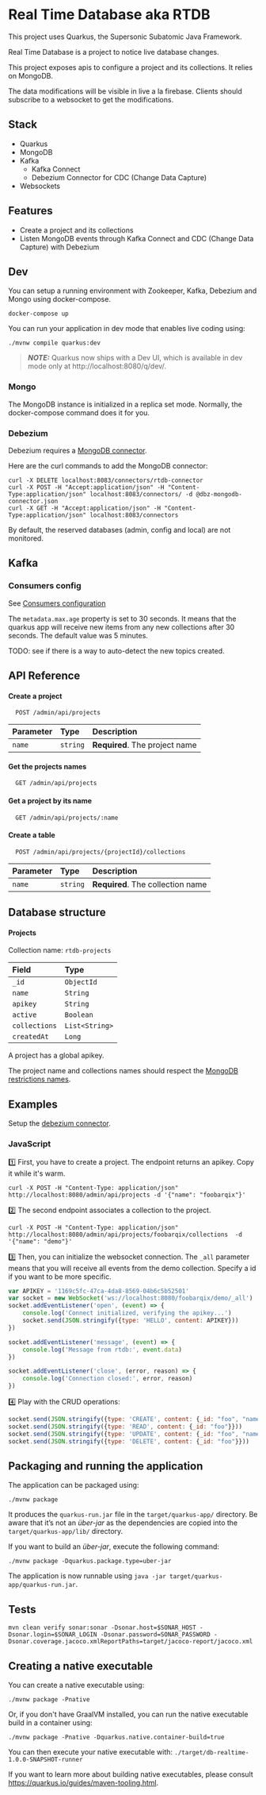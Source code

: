 # Real Time Database aka RTDB

This project uses Quarkus, the Supersonic Subatomic Java Framework.

Real Time Database is a project to notice live database changes.

This project exposes apis to configure a project and its collections. It relies on MongoDB.

The data modifications will be visible in live a la firebase. Clients should subscribe to a websocket to get the
modifications.

## Stack

- Quarkus
- MongoDB
- Kafka
  - Kafka Connect
  - Debezium Connector for CDC (Change Data Capture)
- Websockets

## Features

- Create a project and its collections
- Listen MongoDB events through Kafka Connect and CDC (Change Data Capture) with Debezium

## Dev

You can setup a running environment with Zookeeper, Kafka, Debezium and Mongo using docker-compose.

```shell script
docker-compose up
```

You can run your application in dev mode that enables live coding using:
```shell script
./mvnw compile quarkus:dev
```

> **_NOTE:_**  Quarkus now ships with a Dev UI, which is available in dev mode only at http://localhost:8080/q/dev/.

### Mongo

The MongoDB instance is initialized in a replica set mode. Normally, the docker-compose command does it for you.

### Debezium

Debezium requires a [MongoDB connector](dbz-mongodb-connector.json).

Here are the curl commands to add the MongoDB connector:

```shell script
curl -X DELETE localhost:8083/connectors/rtdb-connector
curl -X POST -H "Accept:application/json" -H "Content-Type:application/json" localhost:8083/connectors/ -d @dbz-mongodb-connector.json
curl -X GET -H "Accept:application/json" -H "Content-Type:application/json" localhost:8083/connectors
```

By default, the reserved databases (admin, config and local) are not monitored.

## Kafka

### Consumers config

See [Consumers configuration](https://kafka.apache.org/documentation/#consumerconfigs)

The `metadata.max.age` property is set to 30 seconds. It means that the quarkus app will receive new items
from any new collections after 30 seconds. The default value was 5 minutes.

TODO: see if there is a way to auto-detect the new topics created.

## API Reference

#### Create a project

```http
  POST /admin/api/projects
```

| Parameter | Type     | Description                |
| :-------- | :------- | :------------------------- |
| `name` | `string` | **Required**. The project name |

#### Get the projects names

```http
  GET /admin/api/projects
```

#### Get a project by its name

```http
  GET /admin/api/projects/:name
```

#### Create a table

```http
  POST /admin/api/projects/{projectId}/collections
```

| Parameter | Type     | Description                       |
| :-------- | :------- | :-------------------------------- |
| `name`      | `string` | **Required**. The collection name |

## Database structure

#### Projects

Collection name: `rtdb-projects`

| Field         | Type            |
| :--------     | :-------        |
| `_id`         | `ObjectId`      |
| `name`        | `String`        |
| `apikey`      | `String`        |
| `active`      | `Boolean`       |
| `collections` | `List<String>`  |
| `createdAt`   | `Long`          |

A project has a global apikey.

The project name and collections names should respect
the [MongoDB restrictions names](https://docs.mongodb.com/manual/reference/limits/#std-label-restrictions-on-db-names).

## Examples

Setup the [debezium connector](#debezium).

### JavaScript

1️⃣ First, you have to create a project. The endpoint returns an apikey. Copy it while it's warm.

```curl
curl -X POST -H "Content-Type: application/json" http://localhost:8080/admin/api/projects -d '{"name": "foobarqix"}'
```

2️⃣ The second endpoint associates a collection to the project.

```curl
curl -X POST -H "Content-Type: application/json" http://localhost:8080/admin/api/projects/foobarqix/collections  -d '{"name": "demo"}'
```

3️⃣ Then, you can initialize the websocket connection. The `_all` parameter means that you will receive all events
from the demo collection. Specify a id if you want to be more specific.

```javascript
var APIKEY = '1169c5fc-47ca-4da8-8569-04b6c5b52501'
var socket = new WebSocket('ws://localhost:8080/foobarqix/demo/_all')
socket.addEventListener('open', (event) => {
    console.log('Connect initialized, verifying the apikey...')
    socket.send(JSON.stringify({type: 'HELLO', content: APIKEY}))
})

socket.addEventListener('message', (event) => {
    console.log('Message from rtdb:', event.data)
})

socket.addEventListener('close', (error, reason) => {
    console.log('Connection closed:', error, reason)
})
```

4️⃣ Play with the CRUD operations:

```javascript
socket.send(JSON.stringify({type: 'CREATE', content: {_id: "foo", "name": "bar"}}))
socket.send(JSON.stringify({type: 'READ', content: {_id: "foo"}}))
socket.send(JSON.stringify({type: 'UPDATE', content: {_id: "foo", "name": "foobarqix"}}))
socket.send(JSON.stringify({type: 'DELETE', content: {_id: "foo"}}))
```

## Packaging and running the application

The application can be packaged using:

```shell script
./mvnw package
```

It produces the `quarkus-run.jar` file in the `target/quarkus-app/` directory. Be aware that it’s not an _über-jar_ as
the dependencies are copied into the `target/quarkus-app/lib/` directory.

If you want to build an _über-jar_, execute the following command:

```shell script
./mvnw package -Dquarkus.package.type=uber-jar
```

The application is now runnable using `java -jar target/quarkus-app/quarkus-run.jar`.

## Tests

```
mvn clean verify sonar:sonar -Dsonar.host=$SONAR_HOST -Dsonar.login=$SONAR_LOGIN -Dsonar.password=SONAR_PASSWORD -Dsonar.coverage.jacoco.xmlReportPaths=target/jacoco-report/jacoco.xml
```

## Creating a native executable

You can create a native executable using:

```shell script
./mvnw package -Pnative
```

Or, if you don't have GraalVM installed, you can run the native executable build in a container using:

```shell script
./mvnw package -Pnative -Dquarkus.native.container-build=true
```

You can then execute your native executable with: `./target/db-realtime-1.0.0-SNAPSHOT-runner`

If you want to learn more about building native executables, please consult https://quarkus.io/guides/maven-tooling.html.

